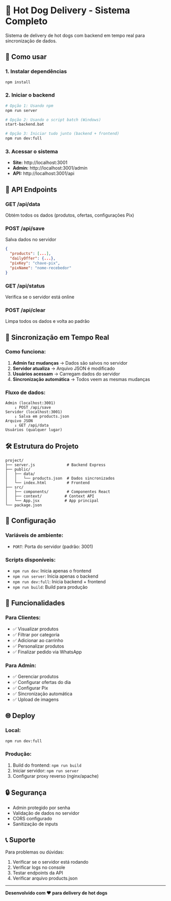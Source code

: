 # 🌭 Hot Dog Delivery - Sistema Completo

Sistema de delivery de hot dogs com backend em tempo real para sincronização de dados.

## 🚀 Como usar

### 1. Instalar dependências
```bash
npm install
```

### 2. Iniciar o backend
```bash
# Opção 1: Usando npm
npm run server

# Opção 2: Usando o script batch (Windows)
start-backend.bat

# Opção 3: Iniciar tudo junto (backend + frontend)
npm run dev:full
```

### 3. Acessar o sistema
- **Site:** http://localhost:3001
- **Admin:** http://localhost:3001/admin
- **API:** http://localhost:3001/api

## 📡 API Endpoints

### GET /api/data
Obtém todos os dados (produtos, ofertas, configurações Pix)

### POST /api/save
Salva dados no servidor
```json
{
  "products": [...],
  "dailyOffer": {...},
  "pixKey": "chave-pix",
  "pixName": "nome-recebedor"
}
```

### GET /api/status
Verifica se o servidor está online

### POST /api/clear
Limpa todos os dados e volta ao padrão

## 🔄 Sincronização em Tempo Real

### Como funciona:
1. **Admin faz mudanças** → Dados são salvos no servidor
2. **Servidor atualiza** → Arquivo JSON é modificado
3. **Usuários acessam** → Carregam dados do servidor
4. **Sincronização automática** → Todos veem as mesmas mudanças

### Fluxo de dados:
```
Admin (localhost:3001) 
    ↓ POST /api/save
Servidor (localhost:3001)
    ↓ Salva em products.json
Arquivo JSON
    ↓ GET /api/data
Usuários (qualquer lugar)
```

## 🛠️ Estrutura do Projeto

```
project/
├── server.js              # Backend Express
├── public/
│   ├── data/
│   │   └── products.json  # Dados sincronizados
│   └── index.html         # Frontend
├── src/
│   ├── components/        # Componentes React
│   ├── context/          # Context API
│   └── App.jsx           # App principal
└── package.json
```

## 🔧 Configuração

### Variáveis de ambiente:
- `PORT`: Porta do servidor (padrão: 3001)

### Scripts disponíveis:
- `npm run dev`: Inicia apenas o frontend
- `npm run server`: Inicia apenas o backend
- `npm run dev:full`: Inicia backend + frontend
- `npm run build`: Build para produção

## 📱 Funcionalidades

### Para Clientes:
- ✅ Visualizar produtos
- ✅ Filtrar por categoria
- ✅ Adicionar ao carrinho
- ✅ Personalizar produtos
- ✅ Finalizar pedido via WhatsApp

### Para Admin:
- ✅ Gerenciar produtos
- ✅ Configurar ofertas do dia
- ✅ Configurar Pix
- ✅ Sincronização automática
- ✅ Upload de imagens

## 🌐 Deploy

### Local:
```bash
npm run dev:full
```

### Produção:
1. Build do frontend: `npm run build`
2. Iniciar servidor: `npm run server`
3. Configurar proxy reverso (nginx/apache)

## 🔒 Segurança

- Admin protegido por senha
- Validação de dados no servidor
- CORS configurado
- Sanitização de inputs

## 📞 Suporte

Para problemas ou dúvidas:
1. Verificar se o servidor está rodando
2. Verificar logs no console
3. Testar endpoints da API
4. Verificar arquivo products.json

---

**Desenvolvido com ❤️ para delivery de hot dogs**
